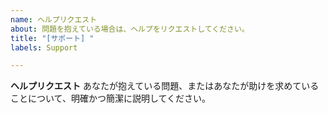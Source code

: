 ```yaml
---
name: ヘルプリクエスト
about: 問題を抱えている場合は、ヘルプをリクエストしてください。
title: "[サポート] "
labels: Support

---
```


**ヘルプリクエスト**
あなたが抱えている問題、またはあなたが助けを求めていることについて、明確かつ簡潔に説明してください。
